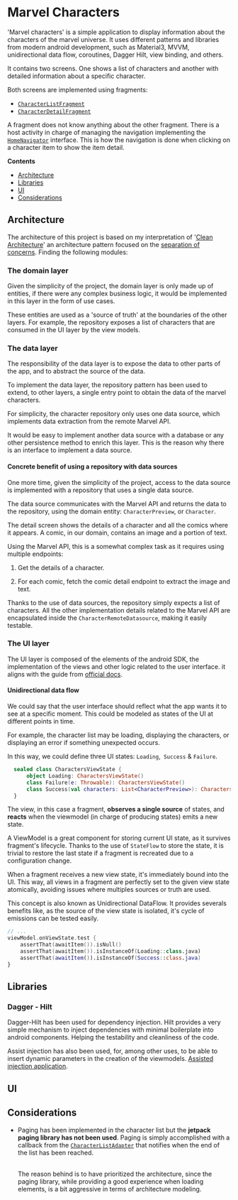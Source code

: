 # Marvel Characters

'Marvel characters' is a simple application to display information about the characters of the marvel universe. It uses different patterns and libraries from modern android development, such as Material3, MVVM, unidirectional data flow, coroutines, Dagger Hilt, view binding, and others.

It contains two screens. One shows a list of characters and another with detailed information about a specific character.

Both screens are implemented using fragments:

- [`CharacterListFragment`]()
- [`CharacterDetailFragment`]()

A fragment does not know anything about the other fragment. There is a host activity in charge of managing the navigation implementing the [`HomeNavigator`]() interface. This is how the navigation is done when clicking on a character item to show the item detail.

**Contents**

*   [Architecture](#Architecture)
*   [Libraries](#Libraries)
*   [UI](#UI)
*   [Considerations](#Considerations)

## Architecture

The architecture of this project is based on my interpretation of '[Clean Architecture](https://blog.cleancoder.com/uncle-bob/2012/08/13/the-clean-architecture.html)' an architecture pattern focused on the [separation of concerns](https://en.wikipedia.org/wiki/Separation_of_concerns). Finding the following modules:

### The domain layer

Given the simplicity of the project, the domain layer is only made up of entities, if there were any complex business logic, it would be implemented in this layer in the form of use cases.

These entities are used as a 'source of truth' at the boundaries of the other layers. For example, the repository exposes a list of characters that are consumed in the UI layer by the view models.

### The data layer

The responsibility of the data layer is to expose the data to other parts of the app, and to abstract the source of the data.



To implement the data layer, the repository pattern has been used to extend, to other layers, a single entry point to obtain the data of the marvel characters.

For simplicity, the character repository only uses one data source, which implements data extraction from the remote Marvel API. 

It would be easy to implement another data source with a database or any other persistence method to enrich this layer. This is the reason why there is an interface to implement a data source.


#### Concrete benefit of using a repository with data sources

One more time, given the simplicity of the project, access to the data source is implemented with a repository that uses a single data source.

The data source communicates with the Marvel API and returns the data to the repository, using the domain entity: `CharacterPreview`, or `Character`.

The detail screen shows the details of a character and all the comics where it appears. A comic, in our domain, contains an image and a portion of text.

Using the Marvel API, this is a somewhat complex task as it requires using multiple endpoints:

1. Get the details of a character.

2. For each comic, fetch the comic detail endpoint to extract the image and text.

Thanks to the use of data sources, the repository simply expects a list of characters. All the other implementation details related to the Marvel API are encapsulated inside the `CharacterRemoteDatasource`, making it easily testable.

### The UI layer

The UI layer is composed of the elements of the android SDK, the implementation of the views and other logic related to the user interface. it aligns with the guide from [official docs](https://developer.android.com/jetpack/guide/ui-layer).

#### Unidirectional data flow

We could say that the user interface should reflect what the app wants it to see at a specific moment. This could be modeled as states of the UI at different points in time.

For example, the character list may be loading, displaying the characters, or displaying an error if something unexpected occurs.

In this way, we could define three UI states: `Loading`,` Success` & `Failure`.
```kotlin
  sealed class CharactersViewState {
      object Loading: CharactersViewState()
      class Failure(e: Throwable): CharactersViewState()
      class Success(val characters: List<CharacterPreview>): CharactersViewState()
  }
```

The view, in this case a fragment, **observes a single source** of states, and **reacts** when the viewmodel (in charge of producing states) emits a new state.

A ViewModel is a great component for storing current UI state, as it survives fragment's lifecycle. Thanks to the use of `StateFlow` to store the state, it is trivial to restore the last state if a fragment is recreated due to a configuration change.

When a fragment receives a new view state, it's immediately bound into the UI. This way, all views in a fragment are perfectly set to the given view state atomically, avoiding issues where multiples sources or truth are used.



This concept is also known as Unidirectional DataFlow. It provides severals benefits like, as the source of the view state is isolated, it's cycle of emissions can be tested easily. 

```kotlin
// ...
viewModel.onViewState.test {
    assertThat(awaitItem()).isNull()
    assertThat(awaitItem()).isInstanceOf(Loading::class.java)
    assertThat(awaitItem()).isInstanceOf(Success::class.java)
}

```

## Libraries

### Dagger - Hilt

Dagger-Hilt has been used for dependency injection. Hilt provides a very simple mechanism to inject dependencies with minimal boilerplate into android components. Helping the testability and cleanliness of the code.

Assist injection has also been used, for, among other uses, to be able to insert dynamic parameters in the creation of the viewmodels. [Assisted injection application]().



## UI


## Considerations

- Paging has been implemented in the character list but the **jetpack paging library has not been used**. Paging is simply accomplished with a callback from the [`CharacterListAdapter`]() that notifies when the end of the list has been reached.
  
  <br>
  The reason behind is to have prioritized the architecture, since the paging library, while providing a good experience when loading elements, is a bit aggressive in terms of architecture modeling.
